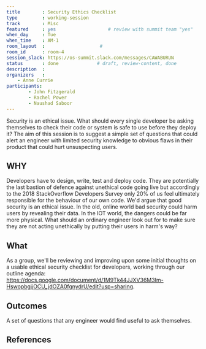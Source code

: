 ```yaml
---
title        : Security Ethics Checklist
type         : working-session
track        : Misc
featured     : yes                   # review with summit team "yes"
when_day     : Tue
when_time    : AM-1
room_layout  :                    #
room_id      : room-4
session_slack: https://os-summit.slack.com/messages/CAWABURUN
status       : done              # draft, review-content, done
description  :
organizers   :
    - Anne Currie
participants:
        - John Fitzgerald
        - Rachel Power
        - Naushad Saboor
---
```


Security is an ethical issue. What should every single developer be asking themselves to check their code or system is safe to use before they deploy it? The aim of this session is to suggest a simple set of questions that could alert an engineer with limited security knowledge to obvious flaws in their product that could hurt unsuspecting users.

## WHY

Developers have to design, write, test and deploy code. They are potentially the last bastion of defence against unethical code going live but accordingly to the 2018 StackOverflow Developers Survey only 20% of us feel ultimately responsible for the behaviour of our own code. We'd argue that good security is an ethical issue. In the old, online world bad security could harm users by revealing their data. In the IOT world, the dangers could be far more physical. What should an ordinary engineer look out for to make sure they are not acting unethically by putting their users in harm's way?

## What

As a group, we'll be reviewing and improving upon some initial thoughts on a usable ethical security checklist for developers, working through our outline agenda: https://docs.google.com/document/d/1M9Tk44JJXV36M3Im-HswopbgjjOCU_jdOZA0fgnydrU/edit?usp=sharing.

## Outcomes

A set of questions that any engineer would find useful to ask themselves.

## References
